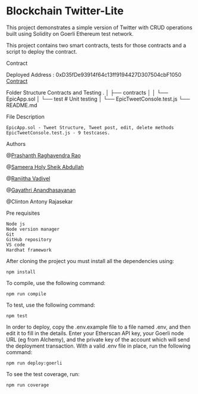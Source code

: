 # Blockchain Twitter-Lite

This project demonstrates a simple version of Twitter with CRUD operations built using Solidity on Goerli Ethereum test network.

This project contains two smart contracts, tests for those contracts and a script to deploy the contract.

Contract

Deployed Address : 0xD35fDe93914f64c13ff9194427D307504cbF1050
[Contract](https://goerli.etherscan.io/address/0xD35fDe93914f64c13ff9194427D307504cbF1050)

Folder Structure
Contracts and Testing
.
│   ├── contracts
│   │   └── EpicApp.sol
│   └── test                            # Unit testing
│       └── EpicTweetConsole.test.js
└── README.md

File Description

    EpicApp.sol - Tweet Structure, Tweet post, edit, delete methods
    EpicTweetConsole.test.js - 9 testcases.

Authors

@[Prashanth Raghavendra Rao](https://github.com/Prash099)

@[Sameera Holy Sheik Abdullah](https://github.com/iholy19)

@[Ranjitha Vadivel](https://github.com/Ranjithavadivel)

@[Gayathri Anandhasayanan](https://github.com/GayathriAnandhasayanan)

@Clinton Antony Rajasekar

Pre requisites

    Node js
    Node version manager
    Git
    GitHub repository
    VS code
    Hardhat framework

After cloning the project you must install all the dependencies using:

    npm install

To compile, use the following command:

    npm run compile

To test, use the following command:

    npm test

In order to deploy, copy the .env.example file to a file named .env, and then edit it to fill in the details. Enter your Etherscan API key, your Goerli node URL (eg from Alchemy), and the private key of the account which will send the deployment transaction. With a valid .env file in place, run the following command:

    npm run deploy:goerli

To see the test coverage, run:

    npm run coverage